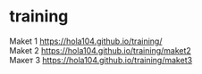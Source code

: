 # training
Maket 1
https://hola104.github.io/training/ <br>
Maket 2
https://hola104.github.io/training/maket2 <br>
Макет 3 
https://hola104.github.io/training/maket3
